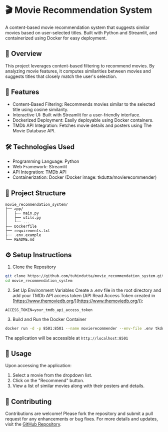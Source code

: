 # 🎬 Movie Recommendation System

A content-based movie recommendation system that suggests similar movies based on user-selected titles. Built with Python and Streamlit, and containerized using Docker for easy deployment.

## 📌 Overview
This project leverages content-based filtering to recommend movies. By analyzing movie features, it computes similarities between movies and suggests titles that closely match the user's selection.

## 🚀 Features
- Content-Based Filtering: Recommends movies similar to the selected title using cosine similarity.
- Interactive UI: Built with Streamlit for a user-friendly interface.
- Dockerized Deployment: Easily deployable using Docker containers.
- TMDb API Integration: Fetches movie details and posters using The Movie Database API.

## 🛠️ Technologies Used
- Programming Language: Python
- Web Framework: Streamlit
- API Integration: TMDb API
- Containerization: Docker (Docker image: tkdutta/movierecommender)

## 📂 Project Structure
```env
movie_recommendation_system/
├── app/
│   ├── main.py
│   ├── utils.py
│   └── ...
├── Dockerfile
├── requirements.txt
├── .env.example
└── README.md
```

## ⚙️ Setup Instructions
1. Clone the Repository
```bash
git clone https://github.com/tuhindutta/movie_recommendation_system.git
cd movie_recommendation_system
```
2. Set Up Environment Variables
Create a .env file in the root directory and add your TMDb API access token (API Read Access Token created in [https://www.themoviedb.org/](https://www.themoviedb.org/)):
```env
ACCESS_TOKEN=your_tmdb_api_access_token
```
3. Build and Run the Docker Container
```bash
docker run -d -p 8501:8501 --name movierecommender --env-file .env tkdutta/movierecommender:tag
```
The application will be accessible at `http://localhost:8501`

## 🧪 Usage
Upon accessing the application:
  1. Select a movie from the dropdown list.
  2. Click on the "Recommend" button.
  3. View a list of similar movies along with their posters and details.

## 🤝 Contributing
Contributions are welcome! Please fork the repository and submit a pull request for any enhancements or bug fixes.
For more details and updates, visit the [GitHub Repository](https://github.com/tuhindutta/movie_recommendation_system).
